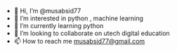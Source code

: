 - 👋 Hi, I’m @musabsid77
- 👀 I’m interested in python , machine learning
- 🌱 I’m currently learning python
- 💞️ I’m looking to collaborate on utech digital education 
- 📫 How to reach me musabsid77@gmail.com

<!---
musabsid77/musabsid77 is a ✨ special ✨ repository because its `README.md` (this file) appears on your GitHub profile.
You can click the Preview link to take a look at your changes.
--->
